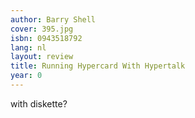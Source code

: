 ```yaml
---
author: Barry Shell
cover: 395.jpg
isbn: 0943518792
lang: nl
layout: review
title: Running Hypercard With Hypertalk
year: 0
---
```

with diskette?

